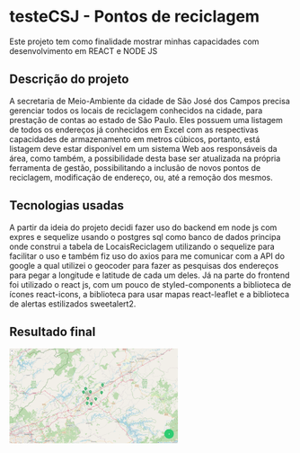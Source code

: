# testeCSJ - Pontos de reciclagem
Este projeto tem como finalidade mostrar minhas capacidades com desenvolvimento em REACT e NODE JS

## Descrição do projeto
A secretaria de Meio-Ambiente da cidade de São José dos Campos precisa gerenciar todos os locais de reciclagem conhecidos na cidade, para prestação de contas ao estado de São Paulo.
Eles possuem uma listagem de todos os endereços já conhecidos em Excel com as respectivas capacidades de armazenamento em metros cúbicos, portanto, está listagem deve estar disponível em um sistema Web aos responsáveis da área, como também, a possibilidade desta base ser atualizada na própria ferramenta de gestão, possibilitando a inclusão de novos pontos de reciclagem, modificação de endereço, ou, até a remoção dos mesmos.

## Tecnologias usadas

A partir da ideia do projeto decidi fazer uso do backend em node js com expres e sequelize usando o postgres sql como banco de dados principa onde construi a tabela de LocaisReciclagem utilizando o sequelize para facilitar o uso e também fiz uso do axios para me comunicar com a API do google a qual utilizei o geocoder para fazer as pesquisas dos endereços para pegar a longitude e latitude de cada um deles.
Já na parte do frontend foi utilizado o react js, com um pouco de styled-components a biblioteca de ícones react-icons, a biblioteca para usar mapas react-leaflet e a biblioteca de alertas estilizados sweetalert2.

## Resultado final
<img src="https://raw.githubusercontent.com/nobertof/testeCSJ/main/gitImages/TelaInicial.png" width="300" title="hover text">
